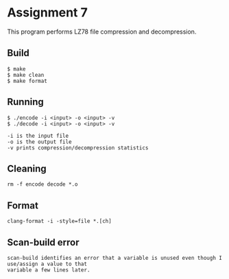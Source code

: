 # Assignment 7

This program performs LZ78 file compression and decompression.

## Build

	$ make
	$ make clean
	$ make format
	
## Running
	
	$ ./encode -i <input> -o <input> -v 
	$ ./decode -i <input> -o <input> -v 
	
	-i is the input file
	-o is the output file
	-v prints compression/decompression statistics

## Cleaning

	rm -f encode decode *.o

## Format
	
	clang-format -i -style=file *.[ch]
	
## Scan-build error

	scan-build identifies an error that a variable is unused even though I use/assign a value to that 
	variable a few lines later. 
